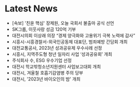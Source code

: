 # Latest News
-  [속보] '친윤 핵심' 장제원, 오늘 국회서 불출마 공식 선언
-  SK그룹, 이웃사랑 성금 120억 기부
-  대전시의회 이상래 의장 “경제 양극화와 고용위기 극복 노력에 감사”
-  시흥시-시흥경찰서-외국인공동체 대표단, 범죄예방 간담회 개최
-  대전교통공사, 2023년 성과공유제 우수사례 선정
-  시흥시, 지역주도형 청년 일자리 사업 ‘성과공유회’ 개최
-  주식회사 수, ESG 우수기업 선정
-  대전시 학교밖청소년지원센터 사업보고대회 개최
-  대전시, 겨울철 호흡기감염병 주의 당부
-  대전시, '2023년 바이오인의 밤' 개최
